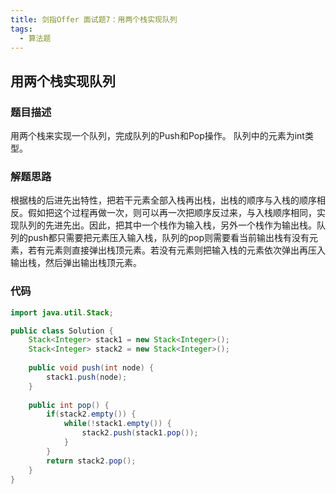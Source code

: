 ```yaml
---
title: 剑指Offer 面试题7：用两个栈实现队列
tags: 
  - 算法题
---
```


## 用两个栈实现队列

### 题目描述

用两个栈来实现一个队列，完成队列的Push和Pop操作。 队列中的元素为int类型。

<!--more-->

### 解题思路

根据栈的后进先出特性，把若干元素全部入栈再出栈，出栈的顺序与入栈的顺序相反。假如把这个过程再做一次，则可以再一次把顺序反过来，与入栈顺序相同，实现队列的先进先出。因此，把其中一个栈作为输入栈，另外一个栈作为输出栈。队列的push都只需要把元素压入输入栈，队列的pop则需要看当前输出栈有没有元素，若有元素则直接弹出栈顶元素。若没有元素则把输入栈的元素依次弹出再压入输出栈，然后弹出输出栈顶元素。

### 代码

```java
import java.util.Stack;

public class Solution {
    Stack<Integer> stack1 = new Stack<Integer>();
    Stack<Integer> stack2 = new Stack<Integer>();
    
    public void push(int node) {
        stack1.push(node);
    }
    
    public int pop() {
        if(stack2.empty()) {
            while(!stack1.empty()) {
                stack2.push(stack1.pop());
            }
        }
        return stack2.pop();
    }
}
```

